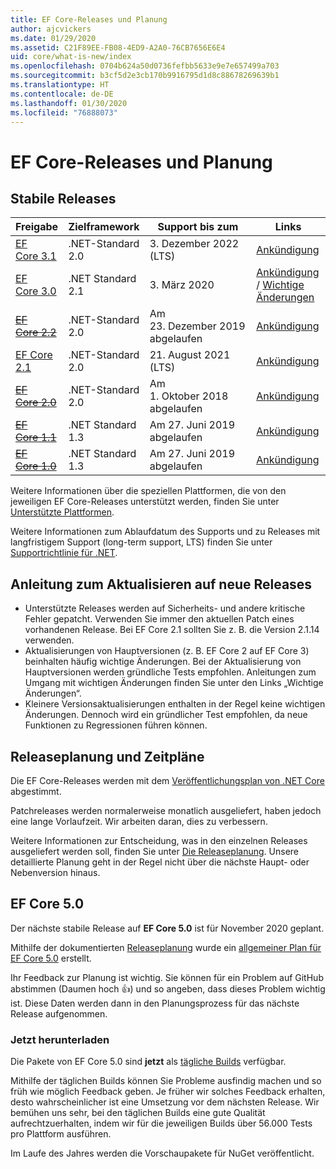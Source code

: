 ```yaml
---
title: EF Core-Releases und Planung
author: ajcvickers
ms.date: 01/29/2020
ms.assetid: C21F89EE-FB08-4ED9-A2A0-76CB7656E6E4
uid: core/what-is-new/index
ms.openlocfilehash: 0704b624a50d0736fefbb5633e9e7e657499a703
ms.sourcegitcommit: b3cf5d2e3cb170b9916795d1d8c88678269639b1
ms.translationtype: HT
ms.contentlocale: de-DE
ms.lasthandoff: 01/30/2020
ms.locfileid: "76888073"
---
```

# <a name="ef-core-releases-and-planning"></a>EF Core-Releases und Planung

## <a name="stable-releases"></a>Stabile Releases

| Freigabe | Zielframework | Support bis zum | Links
|:--------|------------------|-----------------|------
| [EF Core 3.1](https://www.nuget.org/packages/Microsoft.EntityFrameworkCore/3.1.1) | .NET-Standard 2.0 | 3\. Dezember 2022 (LTS) | [Ankündigung](https://devblogs.microsoft.com/dotnet/announcing-entity-framework-core-3-1-and-entity-framework-6-4/)
| [EF Core 3.0](https://www.nuget.org/packages/Microsoft.EntityFrameworkCore/3.0.1) | .NET Standard 2.1 | 3\. März 2020 | [Ankündigung](https://devblogs.microsoft.com/dotnet/announcing-ef-core-3-0-and-ef-6-3-general-availability/) / [Wichtige Änderungen](ef-core-3.0/breaking-changes.md)
| ~~[EF Core 2.2](https://www.nuget.org/packages/Microsoft.EntityFrameworkCore/2.2.6)~~ | .NET-Standard 2.0 | Am 23. Dezember 2019 abgelaufen | [Ankündigung](https://devblogs.microsoft.com/dotnet/announcing-entity-framework-core-2-2/)
| [EF Core 2.1](https://www.nuget.org/packages/Microsoft.EntityFrameworkCore/2.1.14) | .NET-Standard 2.0 | 21. August 2021 (LTS) | [Ankündigung](https://devblogs.microsoft.com/dotnet/announcing-entity-framework-core-2-1/)
| ~~[EF Core 2.0](https://www.nuget.org/packages/Microsoft.EntityFrameworkCore/2.0.3)~~ | .NET-Standard 2.0 | Am 1. Oktober 2018 abgelaufen | [Ankündigung](https://devblogs.microsoft.com/dotnet/announcing-entity-framework-core-2-0/)
| ~~[EF Core 1.1](https://www.nuget.org/packages/Microsoft.EntityFrameworkCore/1.1.6)~~ | .NET Standard 1.3 | Am 27. Juni 2019 abgelaufen | [Ankündigung](https://devblogs.microsoft.com/dotnet/announcing-entity-framework-core-1-1/)
| ~~[EF Core 1.0](https://www.nuget.org/packages/Microsoft.EntityFrameworkCore/1.0.6)~~ | .NET Standard 1.3 | Am 27. Juni 2019 abgelaufen | [Ankündigung](https://devblogs.microsoft.com/dotnet/entity-framework-core-1-0-0-available/)

Weitere Informationen über die speziellen Plattformen, die von den jeweiligen EF Core-Releases unterstützt werden, finden Sie unter [Unterstützte Plattformen](../platforms/index.md).

Weitere Informationen zum Ablaufdatum des Supports und zu Releases mit langfristigem Support (long-term support, LTS) finden Sie unter [Supportrichtlinie für .NET](https://dotnet.microsoft.com/platform/support/policy/dotnet-core).

## <a name="guidance-on-updating-to-new-releases"></a>Anleitung zum Aktualisieren auf neue Releases

* Unterstützte Releases werden auf Sicherheits- und andere kritische Fehler gepatcht. Verwenden Sie immer den aktuellen Patch eines vorhandenen Release. Bei EF Core 2.1 sollten Sie z. B. die Version 2.1.14 verwenden.
* Aktualisierungen von Hauptversionen (z. B. EF Core 2 auf EF Core 3) beinhalten häufig wichtige Änderungen. Bei der Aktualisierung von Hauptversionen werden gründliche Tests empfohlen. Anleitungen zum Umgang mit wichtigen Änderungen finden Sie unter den Links „Wichtige Änderungen“.
* Kleinere Versionsaktualisierungen enthalten in der Regel keine wichtigen Änderungen. Dennoch wird ein gründlicher Test empfohlen, da neue Funktionen zu Regressionen führen können.

## <a name="release-planning-and-schedules"></a>Releaseplanung und Zeitpläne

Die EF Core-Releases werden mit dem [Veröffentlichungsplan von .NET Core](https://github.com/dotnet/core/blob/master/roadmap.md) abgestimmt.

Patchreleases werden normalerweise monatlich ausgeliefert, haben jedoch eine lange Vorlaufzeit.
Wir arbeiten daran, dies zu verbessern.

Weitere Informationen zur Entscheidung, was in den einzelnen Releases ausgeliefert werden soll, finden Sie unter [Die Releaseplanung](release-planning.md).
Unsere detaillierte Planung geht in der Regel nicht über die nächste Haupt- oder Nebenversion hinaus.

## <a name="ef-core-50"></a>EF Core 5.0

Der nächste stabile Release auf **EF Core 5.0** ist für November 2020 geplant.

Mithilfe der dokumentierten [Releaseplanung](release-planning.md) wurde ein [allgemeiner Plan für EF Core 5.0](ef-core-5.0/plan.md) erstellt.

Ihr Feedback zur Planung ist wichtig.
Sie können für ein Problem auf GitHub abstimmen (Daumen hoch 👍) und so angeben, dass dieses Problem wichtig ist.
Diese Daten werden dann in den Planungsprozess für das nächste Release aufgenommen.

### <a name="get-it-now"></a>Jetzt herunterladen

Die Pakete von EF Core 5.0 sind **jetzt** als [tägliche Builds](https://github.com/aspnet/AspNetCore/blob/master/docs/DailyBuilds.md) verfügbar. 

Mithilfe der täglichen Builds können Sie Probleme ausfindig machen und so früh wie möglich Feedback geben.
Je früher wir solches Feedback erhalten, desto wahrscheinlicher ist eine Umsetzung vor dem nächsten Release.
Wir bemühen uns sehr, bei den täglichen Builds eine gute Qualität aufrechtzuerhalten, indem wir für die jeweiligen Builds über 56.000 Tests pro Plattform ausführen.

Im Laufe des Jahres werden die Vorschaupakete für NuGet veröffentlicht.
